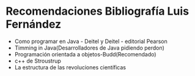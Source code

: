 # Recomendaciones Bibliografía Luis Fernández
- Como programar en Java - Deitel y Deitel - editorial Pearson
- Timming in Java(Desarrolladores de Java pidiendo perdon)
- Programación orientada a objetos-Budd(Recomendado)
-  c++ de Stroustrup
- La estructura de las revoluciones científicas